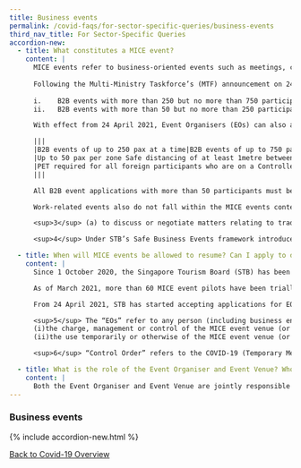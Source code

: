 ```yaml
---
title: Business events
permalink: /covid-faqs/for-sector-specific-queries/business-events
third_nav_title: For Sector-Specific Queries
accordion-new:
  - title: What constitutes a MICE event?
    content: |
      MICE events refer to business-oriented events such as meetings, conferences and exhibitions arranged or held in the course of business<sup>3</sup> with more than 50 participants which are not held for consumers to attend. Events that are substantially social, recreational, political or religious in character, such as company D&Ds, networking events or gala dinners, do not fall within the MICE events contemplated here. 
      
      Following the Multi-Ministry Taskforce’s (MTF) announcement on 24 March 2021 on the launch of the pre-event testing (PET) framework, businesses can apply to the Singapore Tourism Board (STB) to organise the following pilot events:
      
      i.	B2B events with more than 250 but no more than 750 participants at a time, with PET for all participants;  
      ii.	B2B events with more than 50 but no more than 250 participants at a time.

      With effect from 24 April 2021, Event Organisers (EOs) can also apply to organise B2B events where cohorting into sub-cohorts of 20 pax is no longer required.

      |||
      |B2B events of up to 250 pax at a time|B2B events of up to 750 pax at a time|
      |Up to 50 pax per zone Safe distancing of at least 1metre between individuals at all times|
      |PET required for all foreign participants who are on a Controlled Itinerary*, and any local residents and Business Travel Pass (BTP) holders with recent travel history (i.e. within the last 14 days).|PET required for all participants. Local residents who have completed the full COVID-19 vaccination regimen (with a further two weeks from the second dose to develop sufficient protection) are exempted from pre-event testing. More information on PET exemptions can be found at [https://go.gov.sg/pet](https://go.gov.sg/pet){:target="_blank"}.|
      |||

      All B2B event applications with more than 50 participants must be submitted to STB for approval by the Ministry of Trade and Industry (MTI).  EOs must demonstrate their ability to implement the rigorous Safe Management Measures (SMMs) under STB’s Safe Business Events (SBE) framework<sup>4</sup>. 

      Work-related events also do not fall within the MICE events contemplated here. These include consumer-facing events (such as product launches, marketing / branding events) and work meetings (among colleagues or with external parties), training, board meetings, HR talks, townhalls, seminars, corporate retreats, Annual/Extraordinary General Meetings, tender briefings to vendors and award ceremonies. The Multi-Ministry Taskforce (MTF) had previously announced that work-related events of up to 50 persons are permitted to be held outside of workplaces/own premises with effect from 22 October 2020. More details on the MTF’s announcement can be found [here](https://www.moh.gov.sg/news-highlights/details/roadmap-to-phase-three){:target="_blank"}. FAQs on the Ministry of Manpower’s Workplace SMMs can be found [here](https://www.mom.gov.sg/covid-19/frequently-asked-questions/safe-management-measures){:target="_blank"}.

      <sup>3</sup> (a) to discuss or negotiate matters relating to trade, commerce or finance, professional practice or matters, health, arts, science, technology, industry, economics, industrial relations, security, international affairs, the environment or any other cause or matter, whether or not of a similar kind; (b) to temporarily exhibit or display goods of any kind for the purposes of sale or supply; or (c) to promote the trading of goods or the provision of services. 

      <sup>4</sup> Under STB’s Safe Business Events framework introduced in July 2020 for events of up to 50 participants, EOs must achieve five key outcomes. The framework was created in consultation with the industry and is aligned with international best practices. More information can be found at [https://www.stb.gov.sg/content/stb/en/home-pages/advisory-for-MICE.html](https://www.stb.gov.sg/content/stb/en/home-pages/advisory-for-MICE.html){:target="_blank"}. 

  - title: When will MICE events be allowed to resume? Can I apply to do so?
    content: |
      Since 1 October 2020, the Singapore Tourism Board (STB) has been accepting applications for Event Organisers and Event Venues (collectively, EOs)<sup>5</sup> to pilot MICE events with up to 250 persons (5 zones of 50 persons), subject to these and other Safe Management Measures (SMMs) imposed in this document or by the Control Order<sup>6</sup>. 

      As of March 2021, more than 60 MICE event pilots have been trialled under the Safe Business Events framework, with over 9,000 local and foreign participants and no incidence of COVID-19 infections arising from such events. STB will be expanding the MICE event pilot phase by allowing larger operating capacities for MICE events.

      From 24 April 2021, STB has started accepting applications for EOs to pilot MICE events with a total operating capacity of up to 750 individuals per session (15 zones of 50 persons) in accordance with the Safe Business Events framework [here](https://www.stb.gov.sg/content/stb/en/home-pages/advisory-for-MICE.html#MICE){:target="_blank"}. In addition, cohorting into sub-cohorts of 20 pax is no longer required.

      <sup>5</sup> The “EOs” refer to any person (including business entities) that has —
      (i)the charge, management or control of the MICE event venue (or the part of a MICE event venue) either on their own account or as agent of another person; or 
      (ii)the use temporarily or otherwise of the MICE event venue (or the part of the MICE event venue). To avoid doubt, there can be different occupiers for different parts of the MICE event venue.  

      <sup>6</sup> “Control Order” refers to the COVID-19 (Temporary Measures) (Control Order) Regulations 2020 (found at https://sso.agc.gov.sg/SL/COVID19TMA2020-S254-2020), the COVID 19 (Temporary Measures) (Major Business Events — Control Order) Regulations 2021  (found at https://sso.agc.gov.sg/SL-Supp/S278-2021/Published/20210423?DocDate=20210423) and, where applicable, the COVID 19 (Temporary Measures) (Performances and Other Activities — Control Order) Regulations 2020 (found at https://sso.agc.gov.sg/SL/COVID19TMA2020-S927-2020).  

  - title: What is the role of the Event Organiser and Event Venue? Who would be penalised if Safe Management Measures (SMMs) are contravened?
    content: |    
      Both the Event Organiser and Event Venue are jointly responsible for the events taking place under their purview. If SMMs are contravened, Enforcement Officers will investigate the facts and circumstances to determine which party is liable, or if both parties are liable.   
---
```


### Business events

{% include accordion-new.html %}

[Back to Covid-19 Overview](/covid/)
